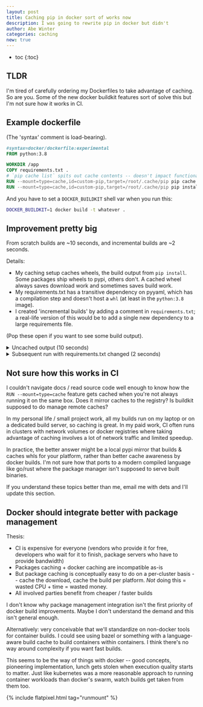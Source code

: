 ```yaml
---
layout: post
title: Caching pip in docker sort of works now
description: I was going to rewrite pip in docker but didn't
author: Abe Winter
categories: caching
new: true
---
```


* toc
{:toc}

## TLDR

I'm tired of carefully ordering my Dockerfiles to take advantage of caching. So are you. Some of the new docker buildkit features sort of solve this but I'm not sure how it works in CI.

## Example dockerfile

(The 'syntax' comment is load-bearing).

```dockerfile
#syntax=docker/dockerfile:experimental
FROM python:3.8

WORKDIR /app
COPY requirements.txt .
# `pip cache list` spits out cache contents -- doesn't impact functionality but shows that the cache is working.
RUN --mount=type=cache,id=custom-pip,target=/root/.cache/pip pip cache list
RUN --mount=type=cache,id=custom-pip,target=/root/.cache/pip pip install -r requirements.txt
```

And you have to set a `DOCKER_BUILDKIT` shell var when you run this:

```sh
DOCKER_BUILDKIT=1 docker build -t whatever .
```

## Improvement pretty big

From scratch builds are ~10 seconds, and incremental builds are ~2 seconds.

Details:

* My caching setup caches wheels, the build output from `pip install`. Some packages ship wheels to pypi, others don't. A cached wheel always saves download work and sometimes saves build work.
* My requirements.txt has a transitive dependency on pyyaml, which has a compilation step and doesn't host a `whl` (at least in the `python:3.8` image).
* I created 'incremental builds' by adding a comment in `requirements.txt`; a real-life version of this would be to add a single new dependency to a large requirements file.

(Pop these open if you want to see some build output).

<details>
<summary>
Uncached output (10 seconds)
</summary>
<pre>
#10 [stage-0 4/5] RUN --mount=type=cache,id=custom-pip,target=/root/.cache/p...
#10 0.873 Nothing cached.
#10 DONE 0.9s

#11 [stage-0 5/5] RUN --mount=type=cache,id=custom-pip,target=/root/.cache/p...
#11 1.276 Collecting automig==0.1.1
#11 1.387   Downloading automig-0.1.1.tar.gz (16 kB)
#11 1.811 Collecting sqlparse==0.3.0
#11 1.831   Downloading sqlparse-0.3.0-py2.py3-none-any.whl (39 kB)
#11 1.917 Collecting gitpython==3.1.0
#11 1.939   Downloading GitPython-3.1.0-py3-none-any.whl (450 kB)
#11 2.237 Collecting pyyaml==5.1
#11 2.256   Downloading PyYAML-5.1.tar.gz (274 kB)
#11 2.721 Collecting gitdb<5,>=4.0.1
#11 2.742   Downloading gitdb-4.0.5-py3-none-any.whl (63 kB)
#11 2.850 Collecting smmap<4,>=3.0.1
#11 2.873   Downloading smmap-3.0.4-py2.py3-none-any.whl (25 kB)
#11 2.888 Building wheels for collected packages: automig, pyyaml
#11 2.888   Building wheel for automig (setup.py): started
#11 3.155   Building wheel for automig (setup.py): finished with status 'done'
#11 3.155   Created wheel for automig: filename=automig-0.1.1-py3-none-any.whl size=15793 sha256=3ea320007aa5ddc9de90a947e80628eaf3dbf40ec50a5da4fca448fe0f9c1e0b
#11 3.155   Stored in directory: /root/.cache/pip/wheels/06/c0/46/8299287bb8a6d390a81fda57644f12ab77dc0f773bd5cab4dc
#11 3.156   Building wheel for pyyaml (setup.py): started
#11 8.901   Building wheel for pyyaml (setup.py): finished with status 'done'
#11 8.903   Created wheel for pyyaml: filename=PyYAML-5.1-cp38-cp38-linux_x86_64.whl size=568218 sha256=e25710020c0bbcfaaea9c2a4ba76a3b4b76e5c0f1c5df3b73d0d82f543d3fb30
#11 8.903   Stored in directory: /root/.cache/pip/wheels/52/dd/2b/10ff8b0ac81b93946bb5fb9e6749bae2dac246506c8774e6cf
#11 8.904 Successfully built automig pyyaml
#11 8.949 Installing collected packages: sqlparse, smmap, gitdb, gitpython, pyyaml, automig
#11 9.322 Successfully installed automig-0.1.1 gitdb-4.0.5 gitpython-3.1.0 pyyaml-5.1 smmap-3.0.4 sqlparse-0.3.0
#11 DONE 9.6s
</pre>
</details>

<details>
<summary>
Subsequent run with requirements.txt changed (2 seconds)
</summary>
<pre>
#10 [stage-0 4/5] RUN --mount=type=cache,id=custom-pip,target=/root/.cache/p...
#10 0.894 Cache contents:
#10 0.894
#10 0.894  - PyYAML-5.1-cp38-cp38-linux_x86_64.whl (568 kB)
#10 0.894  - automig-0.1.1-py3-none-any.whl (15 kB)
#10 DONE 0.9s

#11 [stage-0 5/5] RUN --mount=type=cache,id=custom-pip,target=/root/.cache/p...
#11 1.318 Processing /root/.cache/pip/wheels/06/c0/46/8299287bb8a6d390a81fda57644f12ab77dc0f773bd5cab4dc/automig-0.1.1-py3-none-any.whl
#11 1.392 Processing /root/.cache/pip/wheels/52/dd/2b/10ff8b0ac81b93946bb5fb9e6749bae2dac246506c8774e6cf/PyYAML-5.1-cp38-cp38-linux_x86_64.whl
#11 1.466 Collecting gitpython==3.1.0
#11 1.469   Using cached GitPython-3.1.0-py3-none-any.whl (450 kB)
#11 1.543 Collecting sqlparse==0.3.0
#11 1.544   Using cached sqlparse-0.3.0-py2.py3-none-any.whl (39 kB)
#11 1.612 Collecting gitdb<5,>=4.0.1
#11 1.615   Using cached gitdb-4.0.5-py3-none-any.whl (63 kB)
#11 1.655 Collecting smmap<4,>=3.0.1
#11 1.657   Using cached smmap-3.0.4-py2.py3-none-any.whl (25 kB)
#11 1.711 Installing collected packages: pyyaml, smmap, gitdb, gitpython, sqlparse, automig
#11 2.098 Successfully installed automig-0.1.1 gitdb-4.0.5 gitpython-3.1.0 pyyaml-5.1 smmap-3.0.4 sqlparse-0.3.0
#11 DONE 2.2s
</pre>
</details>

## Not sure how this works in CI

I couldn't navigate docs / read source code well enough to know how the `RUN --mount=type=cache` feature gets cached when you're not always running it on the same box. Does it mirror caches to the registry? Is buildkit supposed to do manage remote caches?

In my personal life / small project work, all my builds run on my laptop or on a dedicated build server, so caching is great. In my paid work, CI often runs in clusters with network volumes or docker registries where taking advantage of caching involves a lot of network traffic and limited speedup.

In practice, the better answer might be a local pypi mirror that builds & caches whls for your platform, rather than better cache awareness by docker builds. I'm not sure how that ports to a modern compiled language like go/rust where the package manager isn't supposed to serve built binaries.

If you understand these topics better than me, email me with dets and I'll update this section.

## Docker should integrate better with package management

Thesis:

* CI is expensive for everyone (vendors who provide it for free, developers who wait for it to finish, package servers who have to provide bandwidth)
* Packages caching + docker caching are incompatible as-is
* But package caching is conceptually easy to do on a per-cluster basis -- cache the download, cache the build per platform. *Not* doing this = wasted CPU + time = wasted money.
* All involved parties benefit from cheaper / faster builds

I don't know why package management integration isn't the first priority of docker build improvements. Maybe I don't understand the demand and this isn't general enough.

Alternatively: very conceivable that we'll standardize on non-docker tools for container builds. I could see using bazel or something with a language-aware build cache to build containers within containers. I think there's no way around complexity if you want fast builds.

This seems to be the way of things with docker -- good concepts, pioneering implementation, lunch gets stolen when execution quality starts to matter. Just like kubernetes was a more reasonable approach to running container workloads than docker's swarm, watch builds get taken from them too.

{% include flatpixel.html tag="runmount" %}
